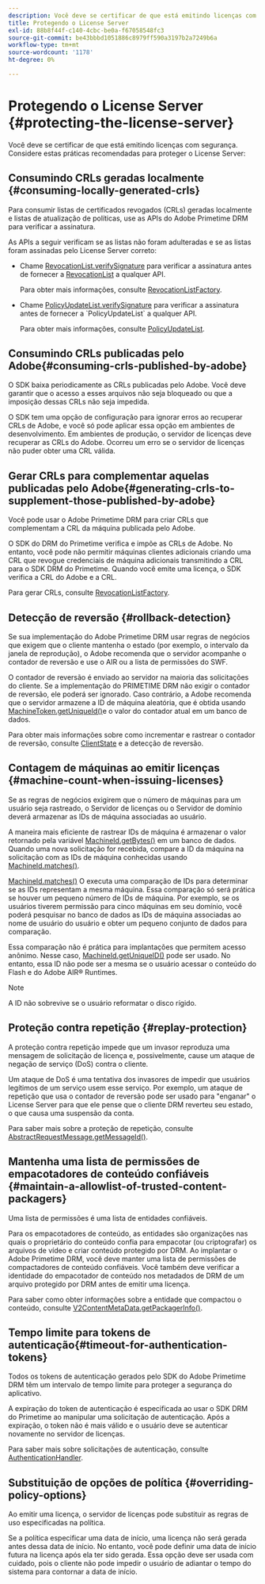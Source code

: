 ```yaml
---
description: Você deve se certificar de que está emitindo licenças com segurança. Considere estas práticas recomendadas para proteger o License Server
title: Protegendo o License Server
exl-id: 88b8f44f-c140-4cbc-be0a-f67058548fc3
source-git-commit: be43bbbd1051886c8979ff590a3197b2a7249b6a
workflow-type: tm+mt
source-wordcount: '1178'
ht-degree: 0%

---
```


# Protegendo o License Server {#protecting-the-license-server}

Você deve se certificar de que está emitindo licenças com segurança. Considere estas práticas recomendadas para proteger o License Server:

## Consumindo CRLs geradas localmente {#consuming-locally-generated-crls}

Para consumir listas de certificados revogados (CRLs) geradas localmente e listas de atualização de políticas, use as APIs do Adobe Primetime DRM para verificar a assinatura.

As APIs a seguir verificam se as listas não foram adulteradas e se as listas foram assinadas pelo License Server correto:

* Chame [RevocationList.verifySignature](https://help.adobe.com/en_US/primetime/api/drm-apis/server/javadocs-flashaccess-pro/com/adobe/flashaccess/sdk/revocation/RevocationList.html#verifySignature(java.security.cert.X509Certificate)) para verificar a assinatura antes de fornecer a [RevocationList](https://help.adobe.com/en_US/primetime/api/drm-apis/server/javadocs-flashaccess-pro/com/adobe/flashaccess/sdk/revocation/RevocationList.html) a qualquer API.

   Para obter mais informações, consulte [RevocationListFactory](https://help.adobe.com/en_US/primetime/api/drm-apis/server/javadocs-flashaccess-pro/com/adobe/flashaccess/sdk/revocation/RevocationListFactory.html).

* Chame [PolicyUpdateList.verifySignature](https://help.adobe.com/en_US/primetime/api/drm-apis/server/javadocs-flashaccess-pro/com/adobe/flashaccess/sdk/policyupdate/PolicyUpdateList.html#verifySignature(java.security.cert.X509Certificate)) para verificar a assinatura antes de fornecer a `PolicyUpdateList` a qualquer API.

   Para obter mais informações, consulte [PolicyUpdateList](https://help.adobe.com/en_US/primetime/api/drm-apis/server/javadocs-flashaccess-pro/com/adobe/flashaccess/sdk/policyupdate/PolicyUpdateList.html).

## Consumindo CRLs publicadas pelo Adobe{#consuming-crls-published-by-adobe}

O SDK baixa periodicamente as CRLs publicadas pelo Adobe. Você deve garantir que o acesso a esses arquivos não seja bloqueado ou que a imposição dessas CRLs não seja impedida.

O SDK tem uma opção de configuração para ignorar erros ao recuperar CRLs de Adobe, e você só pode aplicar essa opção em ambientes de desenvolvimento. Em ambientes de produção, o servidor de licenças deve recuperar as CRLs do Adobe. Ocorreu um erro se o servidor de licenças não puder obter uma CRL válida.

## Gerar CRLs para complementar aquelas publicadas pelo Adobe{#generating-crls-to-supplement-those-published-by-adobe}

Você pode usar o Adobe Primetime DRM para criar CRLs que complementam a CRL da máquina publicada pelo Adobe.

O SDK do DRM do Primetime verifica e impõe as CRLs de Adobe. No entanto, você pode não permitir máquinas clientes adicionais criando uma CRL que revogue credenciais de máquina adicionais transmitindo a CRL para o SDK DRM do Primetime. Quando você emite uma licença, o SDK verifica a CRL do Adobe e a CRL.

Para gerar CRLs, consulte [RevocationListFactory](https://help.adobe.com/en_US/primetime/api/drm-apis/server/javadocs-flashaccess-pro/com/adobe/flashaccess/sdk/revocation/RevocationListFactory.html).

## Detecção de reversão {#rollback-detection}

Se sua implementação do Adobe Primetime DRM usar regras de negócios que exigem que o cliente mantenha o estado (por exemplo, o intervalo da janela de reprodução), o Adobe recomenda que o servidor acompanhe o contador de reversão e use o AIR ou a lista de permissões do SWF.

O contador de reversão é enviado ao servidor na maioria das solicitações do cliente. Se a implementação do PRIMETIME DRM não exigir o contador de reversão, ele poderá ser ignorado. Caso contrário, a Adobe recomenda que o servidor armazene a ID de máquina aleatória, que é obtida usando [MachineToken.getUniqueId()](https://help.adobe.com/en_US/primetime/api/drm-apis/server/javadocs-flashaccess-pro/com/adobe/flashaccess/sdk/cert/MachineId.html#getUniqueId())e o valor do contador atual em um banco de dados.

Para obter mais informações sobre como incrementar e rastrear o contador de reversão, consulte [ClientState](https://help.adobe.com/en_US/primetime/api/drm-apis/server/javadocs-flashaccess-pro/com/adobe/flashaccess/sdk/protocol/ClientState.html) e a detecção de reversão.

## Contagem de máquinas ao emitir licenças {#machine-count-when-issuing-licenses}

Se as regras de negócios exigirem que o número de máquinas para um usuário seja rastreado, o Servidor de licenças ou o Servidor de domínio deverá armazenar as IDs de máquina associadas ao usuário.

A maneira mais eficiente de rastrear IDs de máquina é armazenar o valor retornado pela variável [MachineId.getBytes()](https://help.adobe.com/en_US/primetime/api/drm-apis/server/javadocs-flashaccess-pro/com/adobe/flashaccess/sdk/cert/MachineId.html#getBytes()) em um banco de dados. Quando uma nova solicitação for recebida, compare a ID da máquina na solicitação com as IDs de máquina conhecidas usando [MachineId.matches()](https://help.adobe.com/en_US/primetime/api/drm-apis/server/javadocs-flashaccess-pro/com/adobe/flashaccess/sdk/cert/MachineId.html#matches(com.adobe.flashaccess.sdk.cert.MachineId)).

[MachineId.matches()](https://help.adobe.com/en_US/primetime/api/drm-apis/server/javadocs-flashaccess-pro/com/adobe/flashaccess/sdk/cert/MachineId.html#matches(com.adobe.flashaccess.sdk.cert.MachineId)) O executa uma comparação de IDs para determinar se as IDs representam a mesma máquina. Essa comparação só será prática se houver um pequeno número de IDs de máquina. Por exemplo, se os usuários tiverem permissão para cinco máquinas em seu domínio, você poderá pesquisar no banco de dados as IDs de máquina associadas ao nome de usuário do usuário e obter um pequeno conjunto de dados para comparação.

Essa comparação não é prática para implantações que permitem acesso anônimo. Nesse caso, [MachineId.getUniqueID()](https://help.adobe.com/en_US/primetime/api/drm-apis/server/javadocs-flashaccess-pro/com/adobe/flashaccess/sdk/cert/MachineId.html#getUniqueId()) pode ser usado. No entanto, essa ID não pode ser a mesma se o usuário acessar o conteúdo do Flash e do Adobe AIR® Runtimes.

>[!NOTE]
>
>A ID não sobrevive se o usuário reformatar o disco rígido.

## Proteção contra repetição {#replay-protection}

A proteção contra repetição impede que um invasor reproduza uma mensagem de solicitação de licença e, possivelmente, cause um ataque de negação de serviço (DoS) contra o cliente.

Um ataque de DoS é uma tentativa dos invasores de impedir que usuários legítimos de um serviço usem esse serviço. Por exemplo, um ataque de repetição que usa o contador de reversão pode ser usado para &quot;enganar&quot; o License Server para que ele pense que o cliente DRM reverteu seu estado, o que causa uma suspensão da conta.

Para saber mais sobre a proteção de repetição, consulte [ AbstractRequestMessage.getMessageId()](https://help.adobe.com/en_US/primetime/api/drm-apis/server/javadocs-flashaccess-pro/com/adobe/flashaccess/sdk/protocol/AbstractRequestMessage.html#getMessageId()).

## Mantenha uma lista de permissões de empacotadores de conteúdo confiáveis {#maintain-a-allowlist-of-trusted-content-packagers}

Uma lista de permissões é uma lista de entidades confiáveis.

Para os empacotadores de conteúdo, as entidades são organizações nas quais o proprietário do conteúdo confia para empacotar (ou criptografar) os arquivos de vídeo e criar conteúdo protegido por DRM. Ao implantar o Adobe Primetime DRM, você deve manter uma lista de permissões de compactadores de conteúdo confiáveis. Você também deve verificar a identidade do empacotador de conteúdo nos metadados de DRM de um arquivo protegido por DRM antes de emitir uma licença.

Para saber como obter informações sobre a entidade que compactou o conteúdo, consulte [V2ContentMetaData.getPackagerInfo()](https://help.adobe.com/en_US/primetime/api/drm-apis/server/javadocs-flashaccess-pro/com/adobe/flashaccess/sdk/media/drm/keys/v2/V2ContentMetaData.html#getPackagerInfo()).

## Tempo limite para tokens de autenticação{#timeout-for-authentication-tokens}

Todos os tokens de autenticação gerados pelo SDK do Adobe Primetime DRM têm um intervalo de tempo limite para proteger a segurança do aplicativo.

A expiração do token de autenticação é especificada ao usar o SDK DRM do Primetime ao manipular uma solicitação de autenticação. Após a expiração, o token não é mais válido e o usuário deve se autenticar novamente no servidor de licenças.

Para saber mais sobre solicitações de autenticação, consulte [AuthenticationHandler](https://help.adobe.com/en_US/primetime/api/drm-apis/server/javadocs-flashaccess-pro/com/adobe/flashaccess/sdk/protocol/authentication/AuthenticationHandler.html).

## Substituição de opções de política {#overriding-policy-options}

Ao emitir uma licença, o servidor de licenças pode substituir as regras de uso especificadas na política.

Se a política especificar uma data de início, uma licença não será gerada antes dessa data de início. No entanto, você pode definir uma data de início futura na licença após ela ter sido gerada. Essa opção deve ser usada com cuidado, pois o cliente não pode impedir o usuário de adiantar o tempo do sistema para contornar a data de início.
